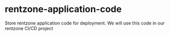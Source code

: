 # rentzone-application-code
Store rentzone application code for deployment.
We will use this code in our rentzone CI/CD project
